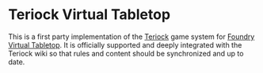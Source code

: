 # Teriock Virtual Tabletop

This is a first party implementation of the [Teriock](https://wiki.teriock.com) game system for [Foundry Virtual Tabletop](http://foundryvtt.com/). It is officially supported and deeply integrated with the Teriock wiki so that rules and content should be synchronized and up to date.
